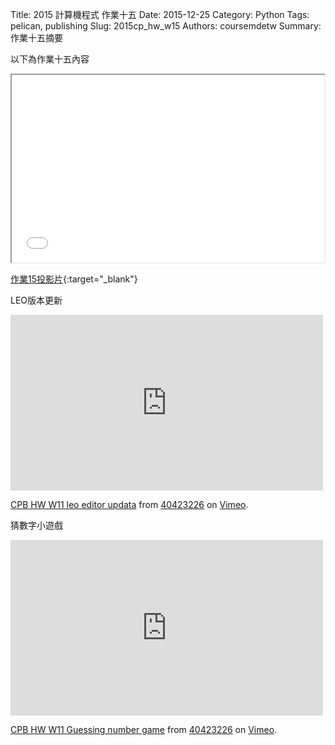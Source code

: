 Title: 2015 計算機程式 作業十五
Date: 2015-12-25
Category: Python
Tags: pelican, publishing
Slug: 2015cp_hw_w15
Authors: coursemdetw
Summary: 作業十五摘要

以下為作業十五內容

<iframe src="40423226_cp_w15_p.html" width="500" height="300"></iframe>

[作業15投影片](40423226_cp_w15_p.html){:target="_blank"}

LEO版本更新

<iframe src="https://player.vimeo.com/video/148886274" width="500" height="281" frameborder="0" webkitallowfullscreen mozallowfullscreen allowfullscreen></iframe> <p><a href="https://vimeo.com/148886274">CPB HW W11 leo editor updata</a> from <a href="https://vimeo.com/user46807821">40423226</a> on <a href="https://vimeo.com">Vimeo</a>.</p>

猜數字小遊戲

<iframe src="https://player.vimeo.com/video/148887313" width="500" height="281" frameborder="0" webkitallowfullscreen mozallowfullscreen allowfullscreen></iframe> <p><a href="https://vimeo.com/148887313">CPB HW W11 Guessing number game</a> from <a href="https://vimeo.com/user46807821">40423226</a> on <a href="https://vimeo.com">Vimeo</a>.</p>